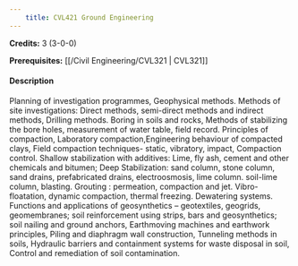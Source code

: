 ```yaml
---
    title: CVL421 Ground Engineering
---
```

**Credits:** 3 (3-0-0)



**Prerequisites:** [[/Civil Engineering/CVL321 | CVL321]]

#### Description 
Planning of investigation programmes, Geophysical methods. Methods of site investigations: Direct methods, semi-direct methods and indirect methods, Drilling methods. Boring in soils and rocks, Methods of stabilizing the bore holes, measurement of water table, field record. Principles of compaction, Laboratory compaction,Engineering behaviour of compacted clays, Field compaction techniques- static, vibratory, impact, Compaction control. Shallow stabilization with additives: Lime, fly ash, cement and other chemicals and bitumen; Deep Stabilization: sand column, stone column, sand drains, prefabricated drains, electroosmosis, lime column. soil-lime column, blasting. Grouting : permeation, compaction and jet. Vibro-floatation, dynamic compaction, thermal freezing. Dewatering systems. Functions and applications of geosynthetics – geotextiles, geogrids, geomembranes; soil reinforcement using strips, bars and geosynthetics; soil nailing and ground anchors, Earthmoving machines and earthwork principles, Piling and diaphragm wall construction, Tunneling methods in soils, Hydraulic barriers and containment systems for waste disposal in soil, Control and remediation of soil contamination.